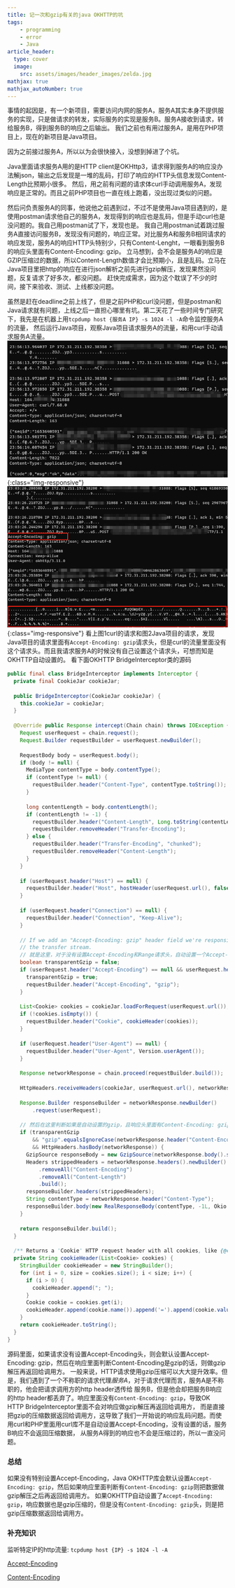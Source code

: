 ```yaml
---
title: 记一次和gzip有关的java OKHTTP的坑
tags: 
    - programming 
    - error
    - Java
article_header:
  type: cover
  image:
    src: assets/images/header_images/zelda.jpg
mathjax: true
mathjax_autoNumber: true
---
```


事情的起因是，有一个新项目，需要访问内网的服务A，服务A其实本身不提供服务的实现，只是做请求的转发，实际服务的实现是服务B。服务A接收到请求，转给服务B，得到服务B的响应之后输出。
我们之前也有用过服务A，是用在PHP项目上，现在的新项目是Java项目。

因为之前接过服务A，所以以为会很快接入，没想到掉进了个坑。

Java里面请求服务A用的是HTTP client是OKHttp3，请求得到服务A的响应没办法解json，输出之后发现是一堆的乱码，打印了响应的HTTP头信息发现Content-Length比预期小很多。
然后，用之前有问题的请求体curl手动调用服务A，发现响应是正常的。而且之前PHP项目也一直在线上跑着，没出现过类似的问题。

然后问负责服务A的同事，他说他之前遇到过，不过不是使用Java项目遇到的，是使用postman请求他自己的服务A，发现得到的响应也是乱码，但是手动curl也是没问题的。我自己用postman试了下，发现也是。
我自己用postman试着跳过服务A直接访问服务B，发现没有问题的，响应正常。对比服务A和服务B相同请求的响应发现，服务A的响应HTTP头特别少，只有Content-Lenght，一眼看到服务B的响应头里面有Content-Encoding: gzip。
立马想到，会不会是服务A的响应是GZIP压缩过的数据，所以Content-Length数值才会比预期小，且是乱码。立马在Java项目里把http的响应在进行json解析之前先进行gzip解压，发现果然没问题，反复请求了好多次，都没问题。
赶快完成需求，因为这个耽误了不少的时间，接下来验收、测试、上线都没问题。

虽然是赶在deadline之前上线了，但是之前PHP和curl没问题，但是postman和Java请求就有问题，上线之后一直担心哪里有坑。第二天花了一些时间专门研究下，我先是在机器上用`tcpdump host {服务A IP} -s 1024 -l -A`命令监控服务A的流量，
然后运行Java项目，观察Java项目请求服务A的流量，和用curl手动请求服务A流量。
![image-title-here](assets/images/2021-01-31/1.png){:class="img-responsive"}
![image-title-here](assets/images/2021-01-31/2.png){:class="img-responsive"}
看上图1curl的请求和图2Java项目的请求，发现Java项目的请求里面有`Accept-Encoding: gzip`请求头，但是curl的流量里面没有这个请求头。而且我请求服务A的时候没有自己设置这个请求头，可想而知是OKHTTP自动设置的。
看下面OKHTTP BridgeInterceptor类的源码
```java
public final class BridgeInterceptor implements Interceptor {
  private final CookieJar cookieJar;

  public BridgeInterceptor(CookieJar cookieJar) {
    this.cookieJar = cookieJar;
  }

  @Override public Response intercept(Chain chain) throws IOException {
    Request userRequest = chain.request();
    Request.Builder requestBuilder = userRequest.newBuilder();

    RequestBody body = userRequest.body();
    if (body != null) {
      MediaType contentType = body.contentType();
      if (contentType != null) {
        requestBuilder.header("Content-Type", contentType.toString());
      }

      long contentLength = body.contentLength();
      if (contentLength != -1) {
        requestBuilder.header("Content-Length", Long.toString(contentLength));
        requestBuilder.removeHeader("Transfer-Encoding");
      } else {
        requestBuilder.header("Transfer-Encoding", "chunked");
        requestBuilder.removeHeader("Content-Length");
      }
    }

    if (userRequest.header("Host") == null) {
      requestBuilder.header("Host", hostHeader(userRequest.url(), false));
    }

    if (userRequest.header("Connection") == null) {
      requestBuilder.header("Connection", "Keep-Alive");
    }

    // If we add an "Accept-Encoding: gzip" header field we're responsible for also decompressing
    // the transfer stream.
    // 就是这里，对于没有设置Accept-Encoding和Range请求头，自动设置一个Accept-Encoding: gzip的请求头
    boolean transparentGzip = false;
    if (userRequest.header("Accept-Encoding") == null && userRequest.header("Range") == null) {
      transparentGzip = true;
      requestBuilder.header("Accept-Encoding", "gzip");
    }

    List<Cookie> cookies = cookieJar.loadForRequest(userRequest.url());
    if (!cookies.isEmpty()) {
      requestBuilder.header("Cookie", cookieHeader(cookies));
    }

    if (userRequest.header("User-Agent") == null) {
      requestBuilder.header("User-Agent", Version.userAgent());
    }

    Response networkResponse = chain.proceed(requestBuilder.build());

    HttpHeaders.receiveHeaders(cookieJar, userRequest.url(), networkResponse.headers());

    Response.Builder responseBuilder = networkResponse.newBuilder()
        .request(userRequest);

    // 然后在这里判断如果是自动设置的gzip，且响应头里面有Content-Encoding: gzip，则做gzip解压
    if (transparentGzip
        && "gzip".equalsIgnoreCase(networkResponse.header("Content-Encoding"))
        && HttpHeaders.hasBody(networkResponse)) {
      GzipSource responseBody = new GzipSource(networkResponse.body().source());
      Headers strippedHeaders = networkResponse.headers().newBuilder()
          .removeAll("Content-Encoding")
          .removeAll("Content-Length")
          .build();
      responseBuilder.headers(strippedHeaders);
      String contentType = networkResponse.header("Content-Type");
      responseBuilder.body(new RealResponseBody(contentType, -1L, Okio.buffer(responseBody)));
    }

    return responseBuilder.build();
  }

  /** Returns a 'Cookie' HTTP request header with all cookies, like {@code a=b; c=d}. */
  private String cookieHeader(List<Cookie> cookies) {
    StringBuilder cookieHeader = new StringBuilder();
    for (int i = 0, size = cookies.size(); i < size; i++) {
      if (i > 0) {
        cookieHeader.append("; ");
      }
      Cookie cookie = cookies.get(i);
      cookieHeader.append(cookie.name()).append('=').append(cookie.value());
    }
    return cookieHeader.toString();
  }
}
```
源码里面，如果请求没有设置Accept-Encoding头，则会默认设置Accept-Encoding: gzip，然后在响应里面判断Content-Encoding是gzip的话，则做gzip解压再返回给调用方。
一般来说，HTTP请求使用gzip压缩可以大大提升效率。但是，我们遇到了一个不称职的请求代理*服务A*，对于请求代理而言，服务A是不称职的，他会把请求调用方的http header透传给
服务B，但是他会却把服务B响应的http header都丢弃了。响应里面没有`Content-Encoding: gzip`，导致OK HTTP BridgeInterceptor里面不会对响应做gzip解压再返回给调用方，
而是直接把gzip的压缩数据返回给调用方，这导致了我们一开始说的响应乱码问题。而使用curl和PHP里面用curl库不是自动设置Accept-Encoding，没有设置的话，服务B响应不会返回压缩数据，
从服务A得到的响应也不会是压缩过的，所以一直没问题。

### 总结

如果没有特别设置Accept-Encoding，Java OKHTTP库会默认设置`Accept-Encoding: gzip`，然后如果响应里面判断有`Content-Encoding: gzip`则把数据做gzip解压之后再返回给调用方。
如果OKHTTP自动设置了`Accept-Encoding: gzip`，响应数据也是gzip压缩的，但是没有`Content-Encoding: gzip`头，则是把gzip压缩数据返回给调用方。

### 补充知识

监听特定IP的http流量: `tcpdump host {IP} -s 1024 -l -A`

[Accept-Encoding](https://developer.mozilla.org/zh-CN/docs/Web/HTTP/Headers/Accept-Encoding)

[Content-Encoding](https://developer.mozilla.org/zh-CN/docs/Web/HTTP/Headers/Content-Encoding)